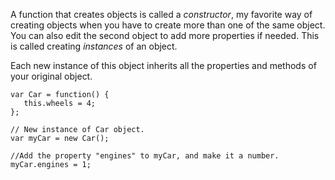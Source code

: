 A function that creates objects is called a _constructor_, my favorite way of creating objects when you have to create more than one of the same object. You can also edit the second object to add more properties if needed. This is called creating _instances_ of an object.

Each new instance of this object inherits all the properties and methods of your original object.

```
var Car = function() {
   this.wheels = 4;
};

// New instance of Car object.
var myCar = new Car();

//Add the property "engines" to myCar, and make it a number.
myCar.engines = 1;
```